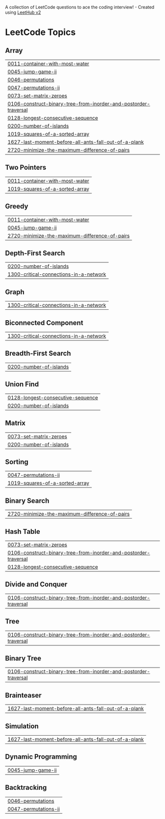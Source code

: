 A collection of LeetCode questions to ace the coding interview! - Created using [LeetHub v2](https://github.com/arunbhardwaj/LeetHub-2.0)
<!---LeetCode Topics Start-->
# LeetCode Topics
## Array
|  |
| ------- |
| [0011-container-with-most-water](https://github.com/Dhanushk1404/Leetcode/tree/master/0011-container-with-most-water) |
| [0045-jump-game-ii](https://github.com/Dhanushk1404/Leetcode/tree/master/0045-jump-game-ii) |
| [0046-permutations](https://github.com/Dhanushk1404/Leetcode/tree/master/0046-permutations) |
| [0047-permutations-ii](https://github.com/Dhanushk1404/Leetcode/tree/master/0047-permutations-ii) |
| [0073-set-matrix-zeroes](https://github.com/Dhanushk1404/Leetcode/tree/master/0073-set-matrix-zeroes) |
| [0106-construct-binary-tree-from-inorder-and-postorder-traversal](https://github.com/Dhanushk1404/Leetcode/tree/master/0106-construct-binary-tree-from-inorder-and-postorder-traversal) |
| [0128-longest-consecutive-sequence](https://github.com/Dhanushk1404/Leetcode/tree/master/0128-longest-consecutive-sequence) |
| [0200-number-of-islands](https://github.com/Dhanushk1404/Leetcode/tree/master/0200-number-of-islands) |
| [1019-squares-of-a-sorted-array](https://github.com/Dhanushk1404/Leetcode/tree/master/1019-squares-of-a-sorted-array) |
| [1627-last-moment-before-all-ants-fall-out-of-a-plank](https://github.com/Dhanushk1404/Leetcode/tree/master/1627-last-moment-before-all-ants-fall-out-of-a-plank) |
| [2720-minimize-the-maximum-difference-of-pairs](https://github.com/Dhanushk1404/Leetcode/tree/master/2720-minimize-the-maximum-difference-of-pairs) |
## Two Pointers
|  |
| ------- |
| [0011-container-with-most-water](https://github.com/Dhanushk1404/Leetcode/tree/master/0011-container-with-most-water) |
| [1019-squares-of-a-sorted-array](https://github.com/Dhanushk1404/Leetcode/tree/master/1019-squares-of-a-sorted-array) |
## Greedy
|  |
| ------- |
| [0011-container-with-most-water](https://github.com/Dhanushk1404/Leetcode/tree/master/0011-container-with-most-water) |
| [0045-jump-game-ii](https://github.com/Dhanushk1404/Leetcode/tree/master/0045-jump-game-ii) |
| [2720-minimize-the-maximum-difference-of-pairs](https://github.com/Dhanushk1404/Leetcode/tree/master/2720-minimize-the-maximum-difference-of-pairs) |
## Depth-First Search
|  |
| ------- |
| [0200-number-of-islands](https://github.com/Dhanushk1404/Leetcode/tree/master/0200-number-of-islands) |
| [1300-critical-connections-in-a-network](https://github.com/Dhanushk1404/Leetcode/tree/master/1300-critical-connections-in-a-network) |
## Graph
|  |
| ------- |
| [1300-critical-connections-in-a-network](https://github.com/Dhanushk1404/Leetcode/tree/master/1300-critical-connections-in-a-network) |
## Biconnected Component
|  |
| ------- |
| [1300-critical-connections-in-a-network](https://github.com/Dhanushk1404/Leetcode/tree/master/1300-critical-connections-in-a-network) |
## Breadth-First Search
|  |
| ------- |
| [0200-number-of-islands](https://github.com/Dhanushk1404/Leetcode/tree/master/0200-number-of-islands) |
## Union Find
|  |
| ------- |
| [0128-longest-consecutive-sequence](https://github.com/Dhanushk1404/Leetcode/tree/master/0128-longest-consecutive-sequence) |
| [0200-number-of-islands](https://github.com/Dhanushk1404/Leetcode/tree/master/0200-number-of-islands) |
## Matrix
|  |
| ------- |
| [0073-set-matrix-zeroes](https://github.com/Dhanushk1404/Leetcode/tree/master/0073-set-matrix-zeroes) |
| [0200-number-of-islands](https://github.com/Dhanushk1404/Leetcode/tree/master/0200-number-of-islands) |
## Sorting
|  |
| ------- |
| [0047-permutations-ii](https://github.com/Dhanushk1404/Leetcode/tree/master/0047-permutations-ii) |
| [1019-squares-of-a-sorted-array](https://github.com/Dhanushk1404/Leetcode/tree/master/1019-squares-of-a-sorted-array) |
## Binary Search
|  |
| ------- |
| [2720-minimize-the-maximum-difference-of-pairs](https://github.com/Dhanushk1404/Leetcode/tree/master/2720-minimize-the-maximum-difference-of-pairs) |
## Hash Table
|  |
| ------- |
| [0073-set-matrix-zeroes](https://github.com/Dhanushk1404/Leetcode/tree/master/0073-set-matrix-zeroes) |
| [0106-construct-binary-tree-from-inorder-and-postorder-traversal](https://github.com/Dhanushk1404/Leetcode/tree/master/0106-construct-binary-tree-from-inorder-and-postorder-traversal) |
| [0128-longest-consecutive-sequence](https://github.com/Dhanushk1404/Leetcode/tree/master/0128-longest-consecutive-sequence) |
## Divide and Conquer
|  |
| ------- |
| [0106-construct-binary-tree-from-inorder-and-postorder-traversal](https://github.com/Dhanushk1404/Leetcode/tree/master/0106-construct-binary-tree-from-inorder-and-postorder-traversal) |
## Tree
|  |
| ------- |
| [0106-construct-binary-tree-from-inorder-and-postorder-traversal](https://github.com/Dhanushk1404/Leetcode/tree/master/0106-construct-binary-tree-from-inorder-and-postorder-traversal) |
## Binary Tree
|  |
| ------- |
| [0106-construct-binary-tree-from-inorder-and-postorder-traversal](https://github.com/Dhanushk1404/Leetcode/tree/master/0106-construct-binary-tree-from-inorder-and-postorder-traversal) |
## Brainteaser
|  |
| ------- |
| [1627-last-moment-before-all-ants-fall-out-of-a-plank](https://github.com/Dhanushk1404/Leetcode/tree/master/1627-last-moment-before-all-ants-fall-out-of-a-plank) |
## Simulation
|  |
| ------- |
| [1627-last-moment-before-all-ants-fall-out-of-a-plank](https://github.com/Dhanushk1404/Leetcode/tree/master/1627-last-moment-before-all-ants-fall-out-of-a-plank) |
## Dynamic Programming
|  |
| ------- |
| [0045-jump-game-ii](https://github.com/Dhanushk1404/Leetcode/tree/master/0045-jump-game-ii) |
## Backtracking
|  |
| ------- |
| [0046-permutations](https://github.com/Dhanushk1404/Leetcode/tree/master/0046-permutations) |
| [0047-permutations-ii](https://github.com/Dhanushk1404/Leetcode/tree/master/0047-permutations-ii) |
<!---LeetCode Topics End-->